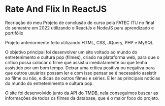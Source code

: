 # Rate And Flix In ReactJS

Recriação do meu Projeto de conclusão de curso pela FATEC ITU no final do semestre em 2022 utilizando o ReactJs e NodeJS para aprendizado e portifólio

Projeto anteriormente feito utilizando HTML, CSS, JQuery, PHP e MySQL.

O objetivo principal foi desenvolver um site voltado ao mundo do entretenimento e cultura pop (filmes), criado na plataforma web, para que o crítico possa colocar o filme que assistiu imediatamente ou que tenha assistido por um bom tempo. Deixar uma crítica positiva ou negativa para que outros usuários possam ler e com isso pensar se é necessário assistir ao filme ou não, e dicas de outros filmes e séries. E ler as principais notícias do mundo do entretenimento e cultura pop.

O site foi desenvolvido junto da API do TMDB, nela conseguimos buscar as informações de todos os filmes da database, que é o maior foco do projeto.
